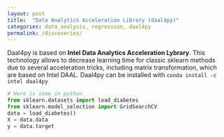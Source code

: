 ```yaml
---
layout: post
title:  "Data Analytics Acceleration Library (daal4py)"
categories: data_analysis, regression, daal4py
permalink: /discoveries/
---
```


Daal4py is based on **Intel Data Analytics Acceleration Lybrary**. This technology allows to decrease learning time for classic sklearn methods due to several acceleration tricks, including matrix transformation, which are based on Intel DAAL.
Daal4py can be installed with `conda install -c intel daal4py`


```python
# Here is some in python
from sklearn.datasets import load_diabetes
from sklearn.model_selection import GridSearchCV
data = load_diabetes()
X = data.data
y = data.target
```
